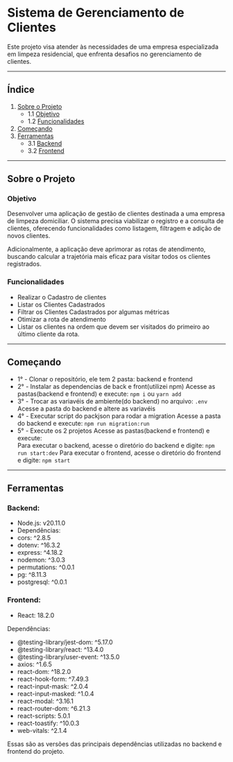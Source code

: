 # Sistema de Gerenciamento de Clientes

Este projeto visa atender às necessidades de uma empresa especializada em limpeza residencial, que enfrenta desafios no gerenciamento de clientes.

---

## Índice

1. [Sobre o Projeto](#sobre-o-projeto)
    - 1.1 [Objetivo](#objetivo)
    - 1.2 [Funcionalidades](#funcionalidades)
2. [Começando](#começando)
3. [Ferramentas](#ferramentas)
    - 3.1 [Backend](#backend)
    - 3.2 [Frontend](#frontend)


---

## Sobre o Projeto



### Objetivo

Desenvolver uma aplicação de gestão de clientes destinada a uma empresa de limpeza domiciliar. 
O sistema precisa viabilizar o registro e a consulta de clientes, oferecendo funcionalidades como listagem, filtragem e adição de novos clientes. 

Adicionalmente, 
a aplicação deve aprimorar as rotas de atendimento, buscando calcular a trajetória mais eficaz para visitar todos os clientes registrados.

### Funcionalidades

* Realizar o Cadastro de clientes
* Listar os Clientes Cadastrados
* Filtrar os Clientes Cadastrados por algumas métricas
* Otimizar a rota de atendimento
* Listar os clientes na ordem que devem ser visitados do primeiro ao último cliente da rota.

---

## Começando

* 1° - Clonar o repositório, ele tem 2 pasta: backend e frontend
* 2° - Instalar as dependencias de back e front(utilizei npm)
        Acesse as pastas(backend e frontend) e execute:
        ```npm i``` ou ```yarn add```
* 3° - Trocar as variavéis de ambiente(do backend) no arquivo: ```.env```
        Acesse a pasta do backend e altere as variavéis
* 4° - Executar script do packjson para rodar a migration
        Acesse a pasta do backend e execute: ```npm run migration:run```
* 5° - Execute os 2 projetos
        Acesse as pastas(backend e frontend) e execute:    
        Para executar o backend, acesse o diretório do backend e digite: ```npm run start:dev```
        Para executar o frontend, acesse o diretório do frontend e digite: ```npm start```
---

## Ferramentas

### Backend:

* Node.js: v20.11.0
* Dependências:
* cors: ^2.8.5
* dotenv: ^16.3.2
* express: ^4.18.2
* nodemon: ^3.0.3
* permutations: ^0.0.1
* pg: ^8.11.3
* postgresql: ^0.0.1

### Frontend:

* React: 18.2.0

Dependências:
* @testing-library/jest-dom: ^5.17.0
* @testing-library/react: ^13.4.0
* @testing-library/user-event: ^13.5.0
* axios: ^1.6.5
* react-dom: ^18.2.0
* react-hook-form: ^7.49.3
* react-input-mask: ^2.0.4
* react-input-masked: ^1.0.4
* react-modal: ^3.16.1
* react-router-dom: ^6.21.3
* react-scripts: 5.0.1
* react-toastify: ^10.0.3
* web-vitals: ^2.1.4

Essas são as versões das principais dependências utilizadas no backend e frontend do projeto.
